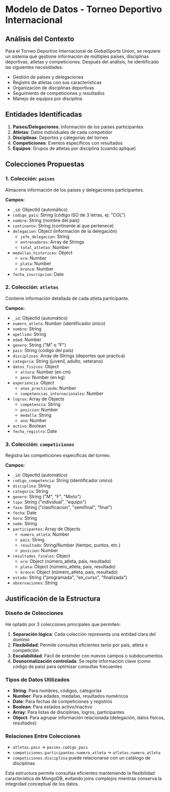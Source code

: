 # Modelo de Datos - Torneo Deportivo Internacional

## Análisis del Contexto

Para el Torneo Deportivo Internacional de GlobalSports Union, se requiere un sistema que gestione información de múltiples países, disciplinas deportivas, atletas y competiciones. Después del análisis, he identificado las siguientes necesidades: 

- Gestión de países y delegaciones
- Registro de atletas con sus características
- Organización de disciplinas deportivas
- Seguimiento de competiciones y resultados
- Manejo de equipos por disciplina

## Entidades Identificadas

1. **Países/Delegaciones**: Información de los países participantes
2. **Atletas**: Datos individuales de cada competidor
3. **Disciplinas**: Deportes y categorías del torneo
4. **Competiciones**: Eventos específicos con resultados
5. **Equipos**: Grupos de atletas por disciplina (cuando aplique)

## Colecciones Propuestas

### 1. Colección: `paises`
Almacena información de los países y delegaciones participantes.

**Campos:**
- `_id`: ObjectId (automático)
- `codigo_pais`: String (código ISO de 3 letras, ej: "COL")
- `nombre`: String (nombre del país)
- `continente`: String (continente al que pertenece)
- `delegacion`: Object (información de la delegación)
  - `jefe_delegacion`: String
  - `entrenadores`: Array de Strings
  - `total_atletas`: Number
- `medallas_historicas`: Object
  - `oro`: Number
  - `plata`: Number
  - `bronce`: Number
- `fecha_inscripcion`: Date

### 2. Colección: `atletas`
Contiene información detallada de cada atleta participante.

**Campos:**
- `_id`: ObjectId (automático)
- `numero_atleta`: Number (identificador único)
- `nombre`: String
- `apellido`: String
- `edad`: Number
- `genero`: String ("M" o "F")
- `pais`: String (código del país)
- `disciplinas`: Array de Strings (deportes que practica)
- `categoria`: String (juvenil, adulto, veterano)
- `datos_fisicos`: Object
  - `altura`: Number (en cm)
  - `peso`: Number (en kg)
- `experiencia`: Object
  - `anos_practicando`: Number
  - `competencias_internacionales`: Number
- `logros`: Array de Objects
  - `competencia`: String
  - `posicion`: Number
  - `medalla`: String
  - `ano`: Number
- `activo`: Boolean
- `fecha_registro`: Date

### 3. Colección: `competiciones`
Registra las competiciones específicas del torneo.

**Campos:**
- `_id`: ObjectId (automático)
- `codigo_competencia`: String (identificador único)
- `disciplina`: String
- `categoria`: String
- `genero`: String ("M", "F", "Mixto")
- `tipo`: String ("individual", "equipo")
- `fase`: String ("clasificacion", "semifinal", "final")
- `fecha`: Date
- `hora`: String
- `sede`: String
- `participantes`: Array de Objects
  - `numero_atleta`: Number
  - `pais`: String
  - `resultado`: String/Number (tiempo, puntos, etc.)
  - `posicion`: Number
- `resultados_finales`: Object
  - `oro`: Object (número_atleta, pais, resultado)
  - `plata`: Object (número_atleta, pais, resultado)
  - `bronce`: Object (número_atleta, pais, resultado)
- `estado`: String ("programada", "en_curso", "finalizada")
- `observaciones`: String

## Justificación de la Estructura

### Diseño de Colecciones
He optado por 3 colecciones principales que permiten:

1. **Separación lógica**: Cada colección representa una entidad clara del dominio
2. **Flexibilidad**: Permite consultas eficientes tanto por país, atleta o competición
3. **Escalabilidad**: Fácil de extender con nuevos campos o subdocumentos
4. **Desnormalización controlada**: Se repite información clave (como código de país) para optimizar consultas frecuentes

### Tipos de Datos Utilizados
- **String**: Para nombres, códigos, categorías
- **Number**: Para edades, medallas, resultados numéricos
- **Date**: Para fechas de competiciones y registros
- **Boolean**: Para estados activo/inactivo
- **Array**: Para listas de disciplinas, logros, participantes
- **Object**: Para agrupar información relacionada (delegación, datos físicos, resultados)

### Relaciones Entre Colecciones
- `atletas.pais` → `paises.codigo_pais`
- `competiciones.participantes.numero_atleta` → `atletas.numero_atleta`
- `competiciones.disciplina` puede relacionarse con un catálogo de disciplinas

Esta estructura permite consultas eficientes manteniendo la flexibilidad característica de MongoDB, evitando joins complejos mientras conserva la integridad conceptual de los datos.